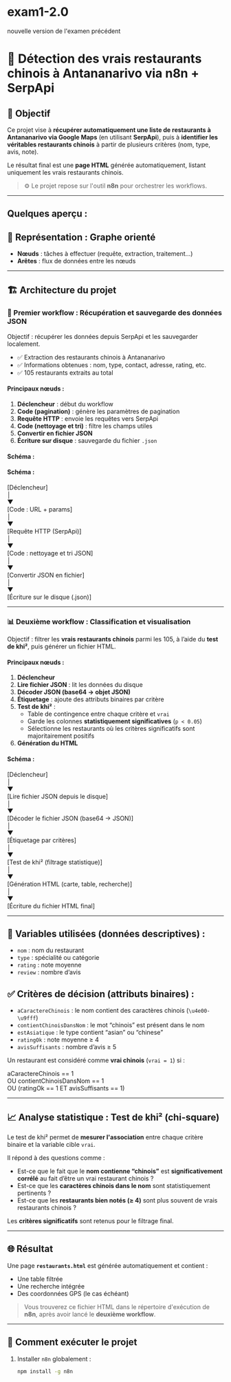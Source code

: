 # exam1-2.0
nouvelle version de l'examen précédent


# 🥡 Détection des vrais restaurants chinois à Antananarivo via n8n + SerpApi

## 🎯 Objectif

Ce projet vise à **récupérer automatiquement une liste de restaurants à Antananarivo via Google Maps** (en utilisant **SerpApi**), puis à **identifier les véritables restaurants chinois** à partir de plusieurs critères (nom, type, avis, note).

Le résultat final est une **page HTML** générée automatiquement, listant uniquement les vrais restaurants chinois.

> ⚙️ Le projet repose sur l'outil **n8n** pour orchestrer les workflows.

---
## Quelques aperçu : 


## 🧠 Représentation : Graphe orienté

- **Nœuds** : tâches à effectuer (requête, extraction, traitement…)
- **Arêtes** : flux de données entre les nœuds

---

## 🏗️ Architecture du projet

### 🔁 Premier workflow : Récupération et sauvegarde des données JSON

Objectif : récupérer les données depuis SerpApi et les sauvegarder localement.

- ✅ Extraction des restaurants chinois à Antananarivo
- ✅ Informations obtenues : nom, type, contact, adresse, rating, etc.
- ✅ 105 restaurants extraits au total

#### Principaux nœuds :
1. **Déclencheur** : début du workflow  
2. **Code (pagination)** : génère les paramètres de pagination  
3. **Requête HTTP** : envoie les requêtes vers SerpApi  
4. **Code (nettoyage et tri)** : filtre les champs utiles  
5. **Convertir en fichier JSON**  
6. **Écriture sur disque** : sauvegarde du fichier `.json`

#### Schéma :



#### Schéma :

[Déclencheur]  
│  
▼  
[Code : URL + params]  
│  
▼  
[Requête HTTP (SerpApi)]  
│  
▼  
[Code : nettoyage et tri JSON]  
│  
▼  
[Convertir JSON en fichier]  
│  
▼  
[Écriture sur le disque (.json)]


---

### 📊 Deuxième workflow : Classification et visualisation

Objectif : filtrer les **vrais restaurants chinois** parmi les 105, à l’aide du **test de khi²**, puis générer un fichier HTML.

#### Principaux nœuds :
1. **Déclencheur**
2. **Lire fichier JSON** : lit les données du disque
3. **Décoder JSON (base64 → objet JSON)**
4. **Étiquetage** : ajoute des attributs binaires par critère
5. **Test de khi²** :
   - Table de contingence entre chaque critère et `vrai`
   - Garde les colonnes **statistiquement significatives** (`p < 0.05`)
   - Sélectionne les restaurants où les critères significatifs sont majoritairement positifs
6. **Génération du HTML**

#### Schéma :

[Déclencheur]  
│  
▼  
[Lire fichier JSON depuis le disque]  
│  
▼  
[Décoder le fichier JSON (base64 → JSON)]  
│  
▼  
[Étiquetage par critères]  
│  
▼  
[Test de khi² (filtrage statistique)]  
│  
▼  
[Génération HTML (carte, table, recherche)]  
│  
▼  
[Écriture du fichier HTML final]


---

## 📌 Variables utilisées (données descriptives) :
- `nom` : nom du restaurant
- `type` : spécialité ou catégorie
- `rating` : note moyenne
- `review` : nombre d’avis

## ✅ Critères de décision (attributs binaires) :
- `aCaractereChinois` : le nom contient des caractères chinois (`\u4e00-\u9fff`)
- `contientChinoisDansNom` : le mot “chinois” est présent dans le nom
- `estAsiatique` : le type contient “asian” ou “chinese”
- `ratingOk` : note moyenne ≥ 4
- `avisSuffisants` : nombre d’avis ≥ 5

Un restaurant est considéré comme **vrai chinois** (`vrai = 1`) si :

aCaractereChinois == 1  
OU contientChinoisDansNom == 1  
OU (ratingOk == 1 ET avisSuffisants == 1)

---

## 📈 Analyse statistique : Test de khi² (chi-square)

Le test de khi² permet de **mesurer l'association** entre chaque critère binaire et la variable cible `vrai`.

Il répond à des questions comme :
- Est-ce que le fait que le **nom contienne “chinois”** est **significativement corrélé** au fait d’être un vrai restaurant chinois ?
- Est-ce que les **caractères chinois dans le nom** sont statistiquement pertinents ?
- Est-ce que les **restaurants bien notés (≥ 4)** sont plus souvent de vrais restaurants chinois ?

Les **critères significatifs** sont retenus pour le filtrage final.

---

## 🌐 Résultat

Une page **`restaurants.html`** est générée automatiquement et contient :
- Une table filtrée
- Une recherche intégrée
- Des coordonnées GPS (le cas échéant)

> Vous trouverez ce fichier HTML dans le répertoire d'exécution de **n8n**, après avoir lancé le **deuxième workflow**.

---

## 🚀 Comment exécuter le projet

1. Installer `n8n` globalement :
   ```bash
   npm install -g n8n


